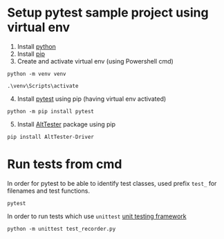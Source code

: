 # Setup pytest sample project using virtual env

1. Install [python](https://www.python.org/downloads/)
2. Install [pip](https://pip.pypa.io/en/stable/installation/#get-pip-py)
3. Create and activate virtual env (using Powershell cmd)
```
python -m venv venv
```

```
.\venv\Scripts\activate
```
4. Install [pytest](https://docs.pytest.org/en/7.4.x/getting-started.html) using pip (having virtual env activated)
```
python -m pip install pytest
```

5. Install [AltTester](https://pypi.org/project/AltTester-Driver/) package using pip

```
pip install AltTester-Driver
```

# Run tests from cmd

In order for pytest to be able to identify test classes, used prefix `test_` for filenames and test functions.
```
pytest
```

In order to run tests which use `unittest` [unit testing framework](https://docs.python.org/3/library/unittest.html)
```
python -m unittest test_recorder.py
```